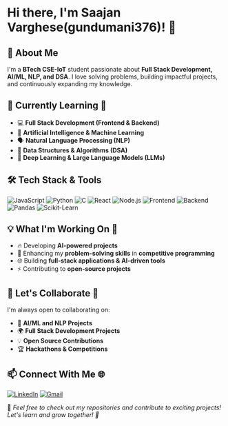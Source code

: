 # Hi there, I'm Saajan Varghese(gundumani376)! 👋

## 🚀 About Me
I'm a **BTech CSE-IoT** student passionate about **Full Stack Development, AI/ML, NLP, and DSA**. I love solving problems, building impactful projects, and continuously expanding my knowledge.

## 🌱 Currently Learning 📖
- 💻 **Full Stack Development (Frontend & Backend)**
- 🤖 **Artificial Intelligence & Machine Learning**
- 🗣 **Natural Language Processing (NLP)**
- 🔢 **Data Structures & Algorithms (DSA)**
- 🧠 **Deep Learning & Large Language Models (LLMs)**

## 🛠️ Tech Stack & Tools
![JavaScript](https://img.shields.io/badge/JavaScript-F7DF1E?style=for-the-badge&logo=javascript&logoColor=black)
![Python](https://img.shields.io/badge/Python-3776AB?style=for-the-badge&logo=python&logoColor=white)
![C](https://img.shields.io/badge/C-00599C?style=for-the-badge&logo=c&logoColor=white)
![React](https://img.shields.io/badge/React-61DAFB?style=for-the-badge&logo=react&logoColor=black)
![Node.js](https://img.shields.io/badge/Node.js-339933?style=for-the-badge&logo=node.js&logoColor=white)
![Frontend](https://img.shields.io/badge/Frontend-FF5722?style=for-the-badge&logo=html5&logoColor=white)
![Backend](https://img.shields.io/badge/Backend-6DB33F?style=for-the-badge&logo=spring&logoColor=white)
![Pandas](https://img.shields.io/badge/Pandas-150458?style=for-the-badge&logo=pandas&logoColor=white)
![Scikit-Learn](https://img.shields.io/badge/Scikit--Learn-F7931E?style=for-the-badge&logo=scikit-learn&logoColor=white)

## 💡 What I'm Working On 🚀
- 🔥 Developing **AI-powered projects**
- 🎯 Enhancing my **problem-solving skills** in **competitive programming**
- 🌐 Building **full-stack applications & AI-driven tools**
- ⚡ Contributing to **open-source projects**

## 🤝 Let's Collaborate 🤝
I'm always open to collaborating on:
- 🧠 **AI/ML and NLP Projects**
- 🌍 **Full Stack Development Projects**
- 💡 **Open Source Contributions**
- 🏆 **Hackathons & Competitions**

## 📫 Connect With Me 🌐
[![LinkedIn](https://img.shields.io/badge/LinkedIn-0A66C2?style=for-the-badge&logo=linkedin&logoColor=white)](https://www.linkedin.com/in/saajan-varghese-058453244/)
[![Gmail](https://img.shields.io/badge/Email-D14836?style=for-the-badge&logo=gmail&logoColor=white)](mailto:saajan.varghese.2006@gmail.com)

📌 _Feel free to check out my repositories and contribute to exciting projects! Let's learn and grow together! 🚀_
